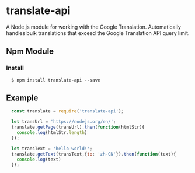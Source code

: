 # translate-api
A Node.js module for working with the Google Translation.
Automatically handles bulk translations that exceed the Google Translation API query limit.

## Npm Module

### Install
```
  $ npm install translate-api --save
```

## Example

```javascript
  const translate = require('translate-api');

  let transUrl = 'https://nodejs.org/en/';
  translate.getPage(transUrl).then(function(htmlStr){
    console.log(htmlStr.length)
  });

  let transText = 'hello world!';
  translate.getText(transText,{to: 'zh-CN'}).then(function(text){
    console.log(text)
  });

```
